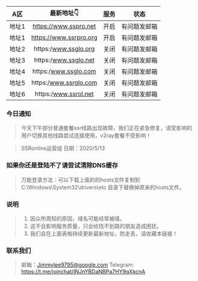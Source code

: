| A区 | 最新地址👇 | 服务 | 状态 |
| :----: | :----: | :----: | :----: |
| 地址1 | https://www.sspro.net| 开启| 有问题发邮箱 |
| 地址1 | https://www.ssrpro.org| 开启| 有问题发邮箱 |
| 地址2 | https:/www.ssglo.org| 关闭| 有问题发邮箱 | 
| 地址3 | https:/www.ssglo.net| 关闭| 有问题发邮箱 | 
| 地址4 | https:/www.ssglo.com| 关闭| 有问题发邮箱 | 
| 地址5 | https:/www.ssrglo.com| 关闭| 有问题发邮箱 | 
| 地址6 | https:/www.ssrol.net| 关闭| 有问题发邮箱 | 

### 今日通知
> 今天下午部分普通套餐ssr线路出现故障，我们正在紧急修复，请受影响的用户切换其他线路尝试连接使用，v2ray套餐不受影响！

> SSRonline运营组
> 日期：2020/5/13

### 如果你还是登陆不了请尝试清除DNS缓存

> 万能登录方法：可以下载上面的的hosts文件复制到C:\Windows\System32\drivers\etc 目录下替换掉原来的hosts文件。

### 说明

> 1. 因众所周知的原因，域名可能经常被墙。
> 2. 这不会影响服务质量，只会给找不到路的朋友造成困扰。
> 3. 我们会在上面表格持续更新最新地址，防走丢，请收藏本链接！

### 联系我们

> 邮箱：Jimmylee9795@google.com
> Telegram: https://t.me/joinchat/INJnYBDaNBPa7HY9qXkcnA
